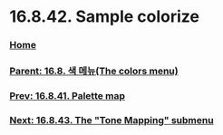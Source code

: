 # 16.8.42. Sample colorize

### [Home](./00-home.md)
### [Parent: 16.8. 색 메뉴(The colors menu)](./16-08-00-the-colors-menu.md)
### [Prev: 16.8.41. Palette map](./16-08-41-palette-map.md)
### [Next: 16.8.43. The "Tone Mapping" submenu](./16-08-43-the-tone-mapping-submenu.md)
